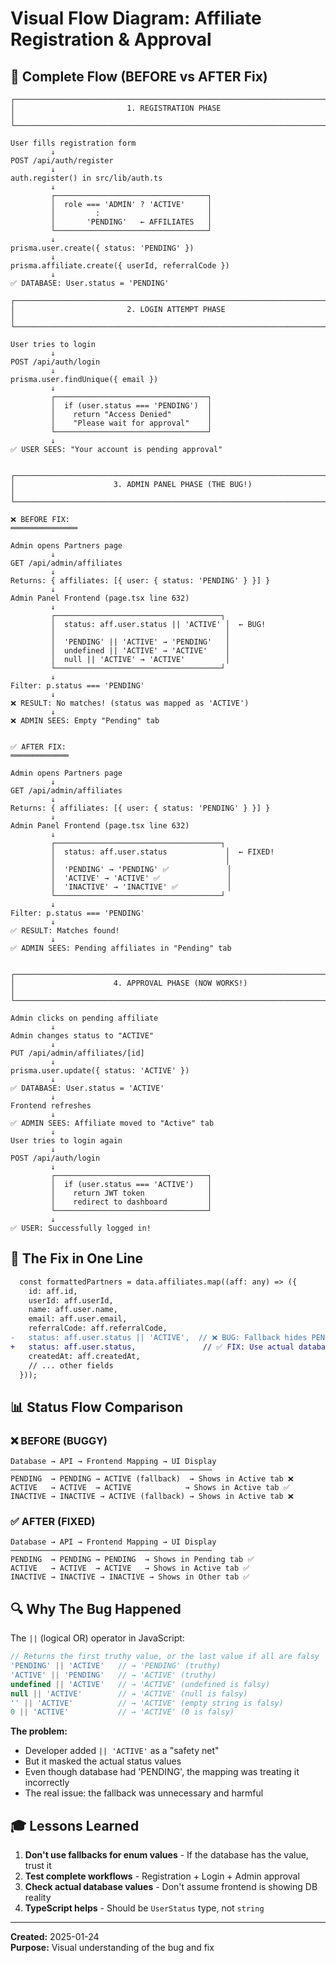# Visual Flow Diagram: Affiliate Registration & Approval

## 🔄 Complete Flow (BEFORE vs AFTER Fix)

```
┌─────────────────────────────────────────────────────────────────────────┐
│                         1. REGISTRATION PHASE                            │
└─────────────────────────────────────────────────────────────────────────┘

User fills registration form
         ↓
POST /api/auth/register
         ↓
auth.register() in src/lib/auth.ts
         ↓
         ┌──────────────────────────────────┐
         │  role === 'ADMIN' ? 'ACTIVE'     │
         │         :                        │
         │       'PENDING'   ← AFFILIATES   │
         └──────────────────────────────────┘
         ↓
prisma.user.create({ status: 'PENDING' })
         ↓
prisma.affiliate.create({ userId, referralCode })
         ↓
✅ DATABASE: User.status = 'PENDING'

┌─────────────────────────────────────────────────────────────────────────┐
│                         2. LOGIN ATTEMPT PHASE                           │
└─────────────────────────────────────────────────────────────────────────┘

User tries to login
         ↓
POST /api/auth/login
         ↓
prisma.user.findUnique({ email })
         ↓
         ┌──────────────────────────────────┐
         │  if (user.status === 'PENDING')  │
         │    return "Access Denied"        │
         │    "Please wait for approval"    │
         └──────────────────────────────────┘
         ↓
✅ USER SEES: "Your account is pending approval"


┌─────────────────────────────────────────────────────────────────────────┐
│                      3. ADMIN PANEL PHASE (THE BUG!)                     │
└─────────────────────────────────────────────────────────────────────────┘

❌ BEFORE FIX:
═══════════════

Admin opens Partners page
         ↓
GET /api/admin/affiliates
         ↓
Returns: { affiliates: [{ user: { status: 'PENDING' } }] }
         ↓
Admin Panel Frontend (page.tsx line 632)
         ↓
         ┌─────────────────────────────────────┐
         │  status: aff.user.status || 'ACTIVE' │  ← BUG!
         │                                      │
         │  'PENDING' || 'ACTIVE' → 'PENDING'   │
         │  undefined || 'ACTIVE' → 'ACTIVE'    │
         │  null || 'ACTIVE' → 'ACTIVE'         │
         └─────────────────────────────────────┘
         ↓
Filter: p.status === 'PENDING'
         ↓
❌ RESULT: No matches! (status was mapped as 'ACTIVE')
         ↓
❌ ADMIN SEES: Empty "Pending" tab


✅ AFTER FIX:
═════════════

Admin opens Partners page
         ↓
GET /api/admin/affiliates
         ↓
Returns: { affiliates: [{ user: { status: 'PENDING' } }] }
         ↓
Admin Panel Frontend (page.tsx line 632)
         ↓
         ┌─────────────────────────────────────┐
         │  status: aff.user.status             │  ← FIXED!
         │                                      │
         │  'PENDING' → 'PENDING' ✅             │
         │  'ACTIVE' → 'ACTIVE' ✅               │
         │  'INACTIVE' → 'INACTIVE' ✅           │
         └─────────────────────────────────────┘
         ↓
Filter: p.status === 'PENDING'
         ↓
✅ RESULT: Matches found!
         ↓
✅ ADMIN SEES: Pending affiliates in "Pending" tab


┌─────────────────────────────────────────────────────────────────────────┐
│                      4. APPROVAL PHASE (NOW WORKS!)                      │
└─────────────────────────────────────────────────────────────────────────┘

Admin clicks on pending affiliate
         ↓
Admin changes status to "ACTIVE"
         ↓
PUT /api/admin/affiliates/[id]
         ↓
prisma.user.update({ status: 'ACTIVE' })
         ↓
✅ DATABASE: User.status = 'ACTIVE'
         ↓
Frontend refreshes
         ↓
✅ ADMIN SEES: Affiliate moved to "Active" tab
         ↓
User tries to login again
         ↓
POST /api/auth/login
         ↓
         ┌──────────────────────────────────┐
         │  if (user.status === 'ACTIVE')   │
         │    return JWT token              │
         │    redirect to dashboard         │
         └──────────────────────────────────┘
         ↓
✅ USER: Successfully logged in!
```

## 🎯 The Fix in One Line

```diff
  const formattedPartners = data.affiliates.map((aff: any) => ({
    id: aff.id,
    userId: aff.userId,
    name: aff.user.name,
    email: aff.user.email,
    referralCode: aff.referralCode,
-   status: aff.user.status || 'ACTIVE',  // ❌ BUG: Fallback hides PENDING
+   status: aff.user.status,               // ✅ FIX: Use actual database status
    createdAt: aff.createdAt,
    // ... other fields
  }));
```

## 📊 Status Flow Comparison

### ❌ BEFORE (BUGGY)
```
Database → API → Frontend Mapping → UI Display
─────────────────────────────────────────────
PENDING  → PENDING → ACTIVE (fallback)  → Shows in Active tab ❌
ACTIVE   → ACTIVE  → ACTIVE            → Shows in Active tab ✅
INACTIVE → INACTIVE → ACTIVE (fallback) → Shows in Active tab ❌
```

### ✅ AFTER (FIXED)
```
Database → API → Frontend Mapping → UI Display
─────────────────────────────────────────────
PENDING  → PENDING → PENDING  → Shows in Pending tab ✅
ACTIVE   → ACTIVE  → ACTIVE   → Shows in Active tab ✅
INACTIVE → INACTIVE → INACTIVE → Shows in Other tab ✅
```

## 🔍 Why The Bug Happened

The `||` (logical OR) operator in JavaScript:

```javascript
// Returns the first truthy value, or the last value if all are falsy
'PENDING' || 'ACTIVE'   // → 'PENDING' (truthy)
'ACTIVE' || 'PENDING'   // → 'ACTIVE' (truthy)
undefined || 'ACTIVE'   // → 'ACTIVE' (undefined is falsy)
null || 'ACTIVE'        // → 'ACTIVE' (null is falsy)
'' || 'ACTIVE'          // → 'ACTIVE' (empty string is falsy)
0 || 'ACTIVE'           // → 'ACTIVE' (0 is falsy)
```

**The problem:**
- Developer added `|| 'ACTIVE'` as a "safety net"
- But it masked the actual status values
- Even though database had 'PENDING', the mapping was treating it incorrectly
- The real issue: the fallback was unnecessary and harmful

## 🎓 Lessons Learned

1. **Don't use fallbacks for enum values** - If the database has the value, trust it
2. **Test complete workflows** - Registration + Login + Admin approval
3. **Check actual database values** - Don't assume frontend is showing DB reality
4. **TypeScript helps** - Should be `UserStatus` type, not `string`

---

**Created:** 2025-01-24  
**Purpose:** Visual understanding of the bug and fix
